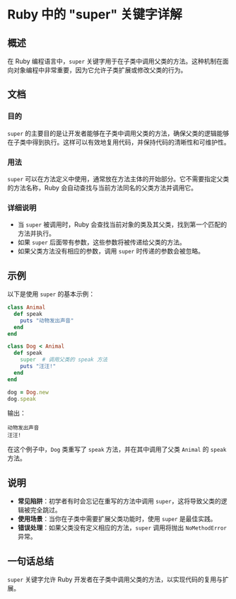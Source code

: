 <!--
Meta Description: # Ruby 中的 "super" 关键字详解 ## 概述 在 Ruby 编程语言中，`super` 关键字用于在子类中调用父类的方法。这种机制在面向对象编程中非常重要，因为它允许子类扩展或修改父类的行为。 ## 文档 ### 目的 `super` 的主要目的是让开发者能够在子类中调用父类的方法，确...
Meta Keywords: super, ruby, speak, dog, end
-->

# Ruby 中的 "super" 关键字详解

## 概述
在 Ruby 编程语言中，`super` 关键字用于在子类中调用父类的方法。这种机制在面向对象编程中非常重要，因为它允许子类扩展或修改父类的行为。

## 文档
### 目的
`super` 的主要目的是让开发者能够在子类中调用父类的方法，确保父类的逻辑能够在子类中得到执行。这样可以有效地复用代码，并保持代码的清晰性和可维护性。

### 用法
`super` 可以在方法定义中使用，通常放在方法主体的开始部分。它不需要指定父类的方法名称，Ruby 会自动查找与当前方法同名的父类方法并调用它。

### 详细说明
- 当 `super` 被调用时，Ruby 会查找当前对象的类及其父类，找到第一个匹配的方法并执行。
- 如果 `super` 后面带有参数，这些参数将被传递给父类的方法。
- 如果父类方法没有相应的参数，调用 `super` 时传递的参数会被忽略。

## 示例
以下是使用 `super` 的基本示例：

```ruby
class Animal
  def speak
    puts "动物发出声音"
  end
end

class Dog < Animal
  def speak
    super  # 调用父类的 speak 方法
    puts "汪汪!"
  end
end

dog = Dog.new
dog.speak
```

输出：
```
动物发出声音
汪汪!
```

在这个例子中，`Dog` 类重写了 `speak` 方法，并在其中调用了父类 `Animal` 的 `speak` 方法。

## 说明
- **常见陷阱**：初学者有时会忘记在重写的方法中调用 `super`，这将导致父类的逻辑被完全跳过。
- **使用场景**：当你在子类中需要扩展父类功能时，使用 `super` 是最佳实践。
- **错误处理**：如果父类没有定义相应的方法，`super` 调用将抛出 `NoMethodError` 异常。

## 一句话总结
`super` 关键字允许 Ruby 开发者在子类中调用父类的方法，以实现代码的复用与扩展。
